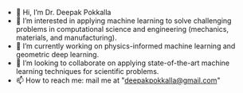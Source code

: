 - 👋 Hi, I’m Dr. Deepak Pokkalla
- 👀 I’m interested in applying machine learning to solve challenging problems in computational science and engineering (mechanics, materials, and manufacturing).
- 🌱 I’m currently working on physics-informed machine learning and geometric deep learning. 
- 💞️ I’m looking to collaborate on applying state-of-the-art machine learning techniques for scientific problems.  
- 📫 How to reach me: mail me at "deepakpokkalla@gmail.com"

<!---
deepakpokkalla/deepakpokkalla is a ✨ special ✨ repository because its `README.md` (this file) appears on your GitHub profile.
You can click the Preview link to take a look at your changes.
--->
